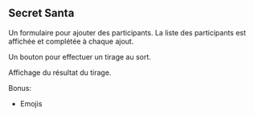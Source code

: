 ## Secret Santa

Un formulaire pour ajouter des participants.
La liste des participants est affichée et complétée à chaque ajout.

Un bouton pour effectuer un tirage au sort.

Affichage du résultat du tirage.

Bonus:
- Emojis
